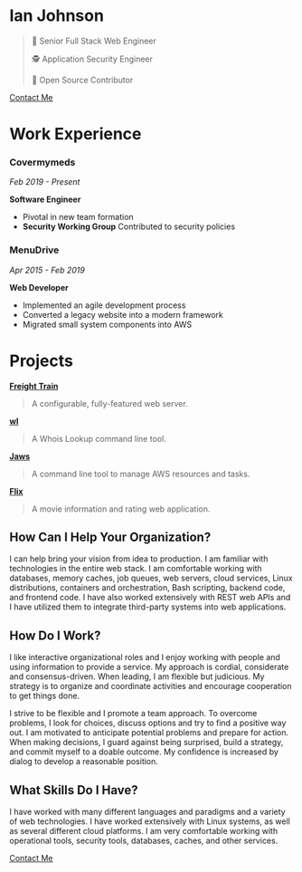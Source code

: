 # Ian Johnson

> 🥞 Senior Full Stack Web Engineer
>
> 🕵️ Application Security Engineer
>
> 📖 Open Source Contributor

[Contact Me](mailto:tacoda@hey.com)

# Work Experience

### Covermymeds

_Feb 2019 - Present_

**Software Engineer**

- Pivotal in new team formation
- **Security Working Group** Contributed to security policies

### MenuDrive

_Apr 2015 - Feb 2019_

**Web Developer**

- Implemented an agile development process
- Converted a legacy website into a modern framework
- Migrated small system components into AWS

# Projects

**[Freight Train](https://github.com/tacoda/freight-train)**

> A configurable, fully-featured web server.

**[wl](https://github.com/tacoda/wl)**

> A Whois Lookup command line tool.

**[Jaws](https://github.com/tacoda/jaws)**

> A command line tool to manage AWS resources and tasks.

**[Flix](https://github.com/tacoda/flix)**

> A movie information and rating web application.

## How Can I Help Your Organization?

I can help bring your vision from idea to production. I am familiar with technologies in the entire web stack. I am comfortable working with databases, memory caches, job queues, web servers, cloud services, Linux distributions, containers and orchestration, Bash scripting, backend code, and frontend code. I have also worked extensively with REST web APIs and I have utilized them to integrate third-party systems into web applications.

## How Do I Work?

I like interactive organizational roles and I enjoy working with people and using information to provide a service. My approach is cordial, considerate and consensus-driven. When leading, I am flexible but judicious. My strategy is to organize and coordinate activities and encourage cooperation to get things done.

I strive to be flexible and I promote a team approach. To overcome problems, I look for choices, discuss options and try to find a positive way out. I am motivated to anticipate potential problems and prepare for action. When making decisions, I guard against being surprised, build a strategy, and commit myself to a doable outcome. My confidence is increased by dialog to develop a reasonable position.

## What Skills Do I Have?

I have worked with many different languages and paradigms and a variety of web technologies. I have worked extensively with Linux systems, as well as several different cloud platforms. I am very comfortable working with operational tools, security tools, databases, caches, and other services.

[Contact Me](mailto:tacoda@hey.com)
